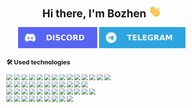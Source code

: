 <h1 align="center">Hi there, I'm Bozhen
  <img src="./assets/hi.gif" height="32" />
</h1>

<div align="center">
  <a href="https://discord.com/users/881101179566833675" target="_blank"><img src="./assets/social/discord.svg" /></a>
  <a href="https://t.me/@bozheno" target="_blank"><img src="./assets/social/telegram.svg" /></a>
</div>

### 🛠 Used technologies

<!--
<a href="https://github.com/bzhn/github-readme-stats" target="_blank">
  <img height=200 align="center" src="https://github-readme-stats.vercel.app/api?username=bzhn&count_private=true&theme=tokyonight&showicons=true&show_icons=true&hide_border=false&count_private=true" />
</a>
<a href="https://github.com/Lokankara/convoychat" target="_blank">
  <img height=200 align="center" src="https://github-readme-stats.vercel.app/api/top-langs?username=bzhn&langs_count=5&theme=tokyonight&size_weight=1&count_weight=1&card_width=343" />
</a>
-->

<!-- [![Front-end](https://skillicons.dev/icons?i=react,angular,vue,js,ts,html,css,sass,vue,nodejs,figma,vscode,nextjs,astro,materialui)](https://skillicons.dev) -->

<div>
  <a href="https://react.dev/" target="_blank"><img src="https://skillicons.dev/icons?i=react"/></a>
  <a href="https://angular.dev/" target="_blank"><img src="https://skillicons.dev/icons?i=angular"/></a>
  <a href="https://vuejs.org/" target="_blank"><img src="https://skillicons.dev/icons?i=vue"/></a>
  <a href="https://developer.mozilla.org/en-US/docs/Web/JavaScript" target="_blank"><img src="https://skillicons.dev/icons?i=js"/></a>
  <a href="https://www.typescriptlang.org/docs/handbook/typescript-in-5-minutes.html" target="_blank"><img src="https://skillicons.dev/icons?i=ts"/></a>
  <a href="https://www.w3schools.com/html/" target="_blank"><img src="https://skillicons.dev/icons?i=html"/></a>
  <a href="https://www.w3schools.com/Css/" target="_blank"><img src="https://skillicons.dev/icons?i=css"/></a>
  <a href="https://sass-lang.com/guide/" target="_blank"><img src="https://skillicons.dev/icons?i=sass"/></a>
  <a href="https://nodejs.org/en" target="_blank"><img src="https://skillicons.dev/icons?i=nodejs"/></a>
  <a href="https://www.figma.com/" target="_blank"><img src="https://skillicons.dev/icons?i=figma"/></a>
  <a href="https://code.visualstudio.com/Download" target="_blank"><img src="https://skillicons.dev/icons?i=vscode"/></a>
  <a href="https://nextjs.org/docs" target="_blank"><img src="https://skillicons.dev/icons?i=nextjs"/></a>
  <a href="https://astro.build/" target="_blank"><img src="https://skillicons.dev/icons?i=astro"/></a>
  <a href="https://mui.com/" target="_blank"><img src="https://skillicons.dev/icons?i=materialui"/></a>
</div>

<!-- [![Back-end](https://skillicons.dev/icons?i=nestjs,nodejs,go,postgres,mysql,sqlite,graphql,mongodb,redis,prisma,postman)](https://skillicons.dev) -->

<div>
  <a href="https://nestjs.com/" target="_blank"><img src="https://skillicons.dev/icons?i=nestjs"/></a>
  <a href="https://nodejs.org/en" target="_blank"><img src="https://skillicons.dev/icons?i=nodejs"/></a>
  <a href="https://ru.wikipedia.org/wiki/Go" target="_blank"><img src="https://skillicons.dev/icons?i=go"/></a>
  <a href="https://hub.docker.com/_/postgres/" target="_blank"><img src="https://skillicons.dev/icons?i=postgres"/></a>
  <a href="https://hub.docker.com/_/mysql/" target="_blank"><img src="https://skillicons.dev/icons?i=mysql"/></a>
  <a href="https://www.google.com/search?hl=en&q=sqlite" target="_blank"><img src="https://skillicons.dev/icons?i=sqlite"/></a>
  <a href="https://graphql.org/" target="_blank"><img src="https://skillicons.dev/icons?i=graphql"/></a>
  <a href="https://www.google.com/search?hl=en&q=mongodb" target="_blank"><img src="https://skillicons.dev/icons?i=mongodb"/></a>
  <a href="https://redis.io/docs/latest/develop/" target="_blank"><img src="https://skillicons.dev/icons?i=redis"/></a>
  <a href="https://www.prisma.io/docs/getting-started" target="_blank"><img src="https://skillicons.dev/icons?i=prisma"/></a>
  <a href="https://www.postman.com/downloads/" target="_blank"><img src="https://skillicons.dev/icons?i=postman"/></a>
</div>

<!-- [![DevOps](https://skillicons.dev/icons?i=github,git,githubactions,gitlab,nginx,aws,docker,ubuntu,linux,bash,heroku,vercel)](https://skillicons.dev) -->

<div>
  <a href="https://github.com/" target="_blank"><img src="https://skillicons.dev/icons?i=github"/></a>
  <a href="https://www.w3schools.com/git/default.asp" target="_blank"><img src="https://skillicons.dev/icons?i=git"/></a>
  <a href="https://docs.github.com/en/actions" target="_blank"><img src="https://skillicons.dev/icons?i=githubactions"/></a>
  <a href="https://github.com/" target="_blank"><img src="https://skillicons.dev/icons?i=gitlab"/></a>
  <a href="https://github.com/PacktPublishing/NGINX-Cookbook" target="_blank"><img src="https://skillicons.dev/icons?i=nginx"/></a>
  <a href="https://aws.amazon.com/" target="_blank"><img src="https://skillicons.dev/icons?i=aws"/></a>
  <a href="https://www.docker.com/" target="_blank"><img src="https://skillicons.dev/icons?i=docker"/></a>
  <a href="https://ubuntu.com/download/desktop" target="_blank"><img src="https://skillicons.dev/icons?i=ubuntu"/></a>
  <a href="https://en.wikipedia.org/wiki/Linux" target="_blank"><img src="https://skillicons.dev/icons?i=linux"/></a>
  <a href="https://www.gnu.org/software/bash/manual/bash.html" target="_blank"><img src="https://skillicons.dev/icons?i=bash"/></a>
  <a href="https://www.heroku.com/" target="_blank"><img src="https://skillicons.dev/icons?i=heroku"/></a>
  <a href="https://vercel.com/" target="_blank"><img src="https://skillicons.dev/icons?i=vercel"/></a>
</div>

<!-- [![Other](https://skillicons.dev/icons?i=obsidian,ipfs,arduino,latex,md,cloudflare,regex,matlab,neovim)](https://skillicons.dev) -->

<div>
  <a href="https://obsidian.md/" target="_blank"><img src="https://skillicons.dev/icons?i=obsidian"/></a>
  <a href="https://www.youtube.com/watch?v=5Uj6uR3fp-U" target="_blank"><img src="https://skillicons.dev/icons?i=ipfs"/></a>
  <a href="https://www.arduino.cc/" target="_blank"><img src="https://skillicons.dev/icons?i=arduino"/></a>
  <a href="https://www.overleaf.com/learn" target="_blank"><img src="https://skillicons.dev/icons?i=latex"/></a>
  <a href="https://www.markdownguide.org/cheat-sheet/" target="_blank"><img src="https://skillicons.dev/icons?i=md"/></a>
  <a href="https://www.cloudflare.com/" target="_blank"><img src="https://skillicons.dev/icons?i=cloudflare"/></a>
  <a href="https://regex101.com/" target="_blank"><img src="https://skillicons.dev/icons?i=regex"/></a>
  <a href="https://www.mathworks.com/products/matlab.html" target="_blank"><img src="https://skillicons.dev/icons?i=matlab"/></a>
  <a href="https://vim.rtorr.com/" target="_blank"><img src="https://skillicons.dev/icons?i=neovim"/></a>
</div>
